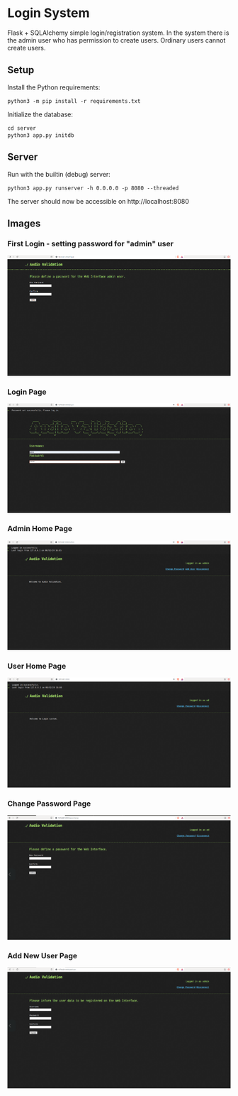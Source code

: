 # Login System
 Flask + SQLAlchemy simple login/registration system. In the system there is the admin user who has permission to create users. Ordinary users cannot create users.


## Setup

Install the Python requirements:

```
python3 -m pip install -r requirements.txt
```

Initialize the database:

```
cd server
python3 app.py initdb
```

## Server

Run with the builtin (debug) server:

```
python3 app.py runserver -h 0.0.0.0 -p 8080 --threaded

```
The server should now be accessible on http://localhost:8080

## Images

### First Login - setting password for "admin" user
![Flask](Images/first.png)

### Login Page
![Flask](Images/login.png)

### Admin Home Page
![Flask](Images/adminpage.png)

### User Home Page
![Flask](Images/user-home.png)

### Change Password Page
![Flask](Images/changepass.png)

### Add New User Page
![Flask](Images/adduser.png)
